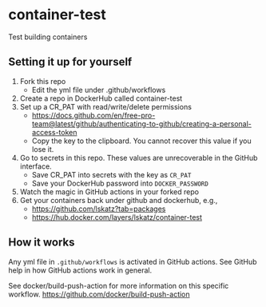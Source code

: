 # container-test
Test building containers

## Setting it up for yourself

1. Fork this repo
    * Edit the yml file under .github/workflows
2. Create a repo in DockerHub called container-test
3. Set up a CR_PAT with read/write/delete permissions 
    * https://docs.github.com/en/free-pro-team@latest/github/authenticating-to-github/creating-a-personal-access-token
    * Copy the key to the clipboard.  You cannot recover this value if you lose it.
4. Go to secrets in this repo. These values are unrecoverable in the GitHub interface.
    * Save CR_PAT into secrets with the key as `CR_PAT`
    * Save your DockerHub password into `DOCKER_PASSWORD`
5. Watch the magic in GitHub actions in your forked repo
6. Get your containers back under github and dockerhub, e.g.,
    * https://github.com/lskatz?tab=packages
    * https://hub.docker.com/layers/lskatz/container-test
    
## How it works

Any yml file in `.github/workflows` is activated in GitHub actions.
See GitHub help in how GitHub actions work in general.

See docker/build-push-action for more information on this specific workflow.
https://github.com/docker/build-push-action
